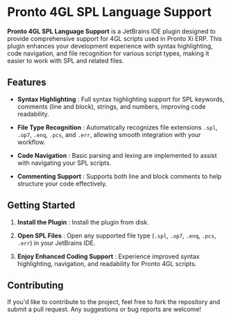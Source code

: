 # Pronto 4GL SPL Language Support
**Pronto 4GL SPL Language Support**  is a JetBrains IDE plugin designed to provide comprehensive support for 4GL scripts used in Pronto Xi ERP. This plugin enhances your development experience with syntax highlighting, code navigation, and file recognition for various script types, making it easier to work with SPL and related files.
## Features

- **Syntax Highlighting** : Full syntax highlighting support for SPL keywords, comments (line and block), strings, and numbers, improving code readability.

- **File Type Recognition** : Automatically recognizes file extensions `.spl`, `.op7`, `.enq`, `.pcs`, and `.err`, allowing smooth integration with your workflow.

- **Code Navigation** : Basic parsing and lexing are implemented to assist with navigating your SPL scripts.

- **Commenting Support** : Supports both line and block comments to help structure your code effectively.

## Getting Started

1. **Install the Plugin** : Install the plugin from disk.

2. **Open SPL Files** : Open any supported file type (`.spl`, `.op7`, `.enq`, `.pcs`, `.err`) in your JetBrains IDE.

3. **Enjoy Enhanced Coding Support** : Experience improved syntax highlighting, navigation, and readability for Pronto 4GL scripts.

## Contributing

If you'd like to contribute to the project, feel free to fork the repository and submit a pull request. Any suggestions or bug reports are welcome!